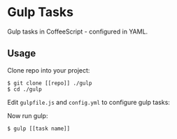 Gulp Tasks
==========

Gulp tasks in CoffeeScript - configured in YAML.

Usage
-----

Clone repo into your project:
    
    $ git clone [[repo]] ./gulp
    $ cd ./gulp

Edit `gulpfile.js` and `config.yml` to configure gulp tasks:

Now run gulp:

    $ gulp [[task name]]

